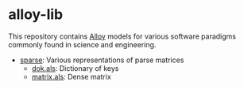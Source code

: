# alloy-lib

This repository contains [Alloy](http://www.alloytools.org) models for various software paradigms commonly found in science and engineering.

- [sparse](./sparse): Various representations of parse matrices
  - [dok.als](./sparse/dok.als): Dictionary of keys
  - [matrix.als](./sparse/matrix.als): Dense matrix